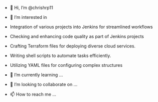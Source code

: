 - 👋 Hi, I’m @chrishrp11
- 👀 I’m interested in
- Integration of various projects into Jenkins for streamlined workflows
- Checking and enhancing code quality as part of Jenkins projects
- Crafting Terraform files for deploying diverse cloud services.
- Writing shell scripts to automate tasks efficiently.
- Utilizing YAML files for configuring complex structures

- 🌱 I’m currently learning ...
- 💞️ I’m looking to collaborate on ...
- 📫 How to reach me ...

<!---
chrishrp11/chrishrp11 is a ✨ special ✨ repository because its `README.md` (this file) appears on your GitHub profile.
You can click the Preview link to take a look at your changes.
--->
